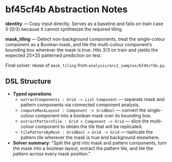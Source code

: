 # bf45cf4b Abstraction Notes

**identity** — Copy input directly. Serves as a baseline and fails on train case 0 (0/3) because it cannot synthesize the required tiling.

**mask_tiling** — Detect non-background components, treat the single-colour component as a Boolean mask, and tile the multi-colour component’s bounding box wherever the mask is true. Hits 3/3 on train and yields the expected 25×25 patterned prediction on test.

Final solver: reuse of `mask_tiling` from `analysis/arc2_samples/bf45cf4b.py`.

## DSL Structure
- **Typed operations**
  - `extractComponents : Grid -> List Component` — separate mask and pattern components via connected component analysis.
  - `computeMaskLayout : Component -> GridBool` — convert the single-colour component into a boolean mask over its bounding box.
  - `extractPatternTile : Grid × Component -> Grid` — slice the multi-colour component to obtain the tile that will be replicated.
  - `tilePatternByMask : GridBool × Grid -> Grid` — replicate the pattern tile wherever the mask is true and background elsewhere.
- **Solver summary**: "Split the grid into mask and pattern components, turn the mask into a boolean layout, extract the pattern tile, and tile the pattern across every mask position."
